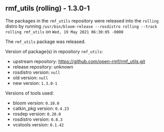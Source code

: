 ## rmf_utils (rolling) - 1.3.0-1

The packages in the `rmf_utils` repository were released into the `rolling` distro by running `/usr/bin/bloom-release --rosdistro rolling --track rolling rmf_utils` on `Wed, 19 May 2021 06:30:05 -0000`

The `rmf_utils` package was released.

Version of package(s) in repository `rmf_utils`:

- upstream repository: https://github.com/open-rmf/rmf_utils.git
- release repository: unknown
- rosdistro version: `null`
- old version: `null`
- new version: `1.3.0-1`

Versions of tools used:

- bloom version: `0.10.0`
- catkin_pkg version: `0.4.23`
- rosdep version: `0.20.0`
- rosdistro version: `0.8.3`
- vcstools version: `0.1.42`


